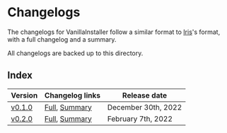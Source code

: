 # Changelogs

The changelogs for VanillaInstaller follow a similar format to [Iris](https://irisshaders.net)'s format, with a full changelog and a summary.

All changelogs are backed up to this directory.

## Index

| Version             | Changelog links                                    | Release date        |
| ---                 | ---                                                | ---                 |
| [v0.1.0](0.1.0/)    | [Full](0.1.0/full.md), [Summary](0.1.0/summary.md) | December 30th, 2022 |
| [v0.2.0](0.2.0/)    | [Full](0.2.0/full.md), [Summary](0.2.0/summary.md) | February 7th, 2022  |
